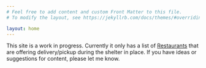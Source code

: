 ```yaml
---
# Feel free to add content and custom Front Matter to this file.
# To modify the layout, see https://jekyllrb.com/docs/themes/#overriding-theme-defaults

layout: home
---
```


This site is a work in progress. Currently it only has a list of [Restaurants](restaurants) that are offering delivery/pickup during the shelter in place. If you have ideas or suggestions for content, please let me know.